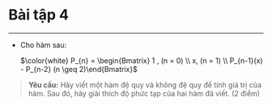 # **Bài tập 4**

---

* Cho hàm sau:

  $\color{white} P_{n} = \begin{Bmatrix} 1 , (n = 0)  \\ x, (n = 1) \\ P_{n-1}(x) - P_{n-2} (n \geq 2)\end{Bmatrix}$

> **Yêu cầu:** Hãy viết một hàm đệ quy và không đệ quy để tính giá trị của hàm. Sau đó, hãy giải thích độ phức tạp của hai hàm đã viết. (2 điểm)
